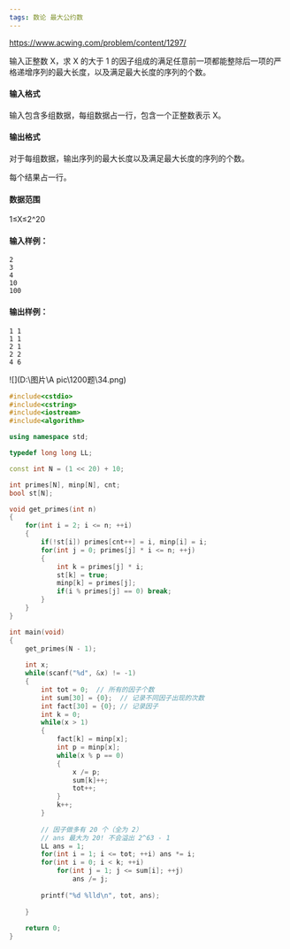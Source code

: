 ```yaml
---
tags: 数论 最大公约数
---
```






https://www.acwing.com/problem/content/1297/



输入正整数 X，求 X 的大于 1 的因子组成的满足任意前一项都能整除后一项的严格递增序列的最大长度，以及满足最大长度的序列的个数。

#### 输入格式

输入包含多组数据，每组数据占一行，包含一个正整数表示 X。

#### 输出格式

对于每组数据，输出序列的最大长度以及满足最大长度的序列的个数。

每个结果占一行。

#### 数据范围

1≤X≤2^20

#### 输入样例：

```
2
3
4
10
100
```

#### 输出样例：

```
1 1
1 1
2 1
2 2
4 6
```

![](D:\图片\A pic\1200题\34.png)

```cpp
#include<cstdio>
#include<cstring>
#include<iostream>
#include<algorithm>

using namespace std;

typedef long long LL;

const int N = (1 << 20) + 10;

int primes[N], minp[N], cnt;
bool st[N];

void get_primes(int n)
{
    for(int i = 2; i <= n; ++i)
    {
        if(!st[i]) primes[cnt++] = i, minp[i] = i;
        for(int j = 0; primes[j] * i <= n; ++j)
        {
            int k = primes[j] * i;
            st[k] = true;
            minp[k] = primes[j];
            if(i % primes[j] == 0) break;
        }
    }
}

int main(void)
{
    get_primes(N - 1);
    
    int x;
    while(scanf("%d", &x) != -1)
    {
        int tot = 0;  // 所有的因子个数
        int sum[30] = {0};  // 记录不同因子出现的次数
        int fact[30] = {0}; // 记录因子
        int k = 0;
        while(x > 1)
        {
            fact[k] = minp[x];
            int p = minp[x];
            while(x % p == 0)
            {
                x /= p;
                sum[k]++;
                tot++;
            }
            k++;
        }
        
        // 因子做多有 20 个（全为 2）
        // ans 最大为 20! 不会溢出 2^63 - 1
        LL ans = 1;
        for(int i = 1; i <= tot; ++i) ans *= i;
        for(int i = 0; i < k; ++i)
            for(int j = 1; j <= sum[i]; ++j)
                ans /= j;
        
        printf("%d %lld\n", tot, ans);
        
    }
    
    return 0;
}
```

